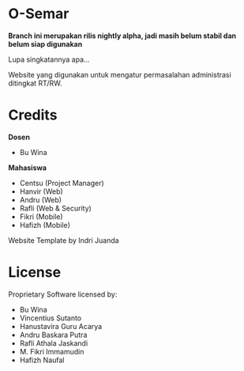 # O-Semar

**Branch ini merupakan rilis nightly alpha, jadi masih belum stabil dan belum siap digunakan**

Lupa singkatannya apa...

Website yang digunakan untuk mengatur permasalahan administrasi ditingkat RT/RW.

# Credits

**Dosen**

* Bu Wina

**Mahasiswa**

* Centsu (Project Manager)
* Hanvir (Web)
* Andru (Web)
* Rafli (Web & Security)
* Fikri (Mobile)
* Hafizh (Mobile)

Website Template by Indri Juanda

# License

Proprietary Software licensed by:

* Bu Wina
* Vincentius Sutanto
* Hanustavira Guru Acarya
* Andru Baskara Putra
* Rafli Athala Jaskandi
* M. Fikri Immamudin
* Hafizh Naufal
